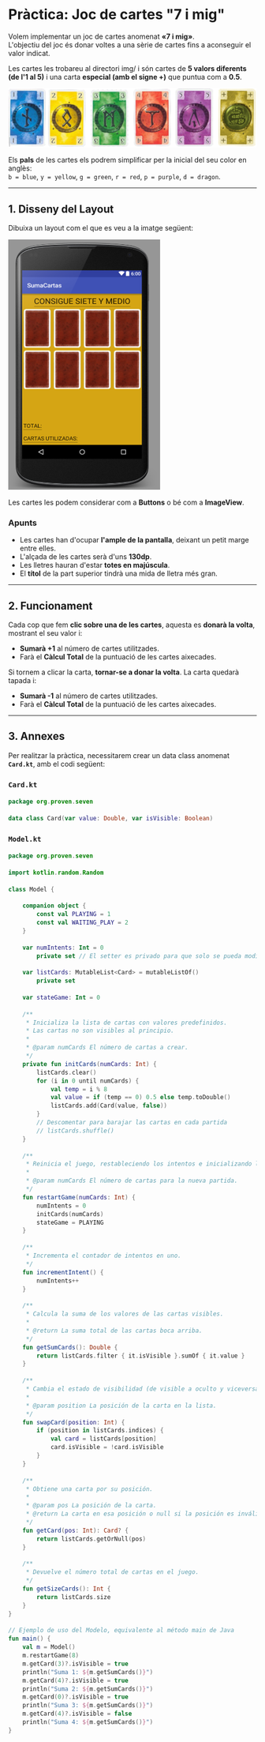 # Pràctica: Joc de cartes "7 i mig"

Volem implementar un joc de cartes anomenat **«7 i mig»**.  
L'objectiu del joc és donar voltes a una sèrie de cartes fins a aconseguir el valor indicat.  

Les cartes les trobareu al directori img/ i són cartes de **5 valors diferents (de l'1 al 5)** i una carta **especial (amb el signe +)** que puntua com a **0.5**.

![Exemple de layout](https://github.com/amallad2/ProgramacioMultimediaAppsMobils-dam2-0487/blob/main/Joc7iMig/cartes.png?raw=true)


Els **pals** de les cartes els podrem simplificar per la inicial del seu color en anglès:  
`b = blue`, `y = yellow`, `g = green`, `r = red`, `p = purple`, `d = dragon`.

---

## 1. Disseny del Layout

Dibuixa un layout com el que es veu a la imatge següent:

![Exemple de layout](https://github.com/amallad2/ProgramacioMultimediaAppsMobils-dam2-0487/blob/main/Joc7iMig/layout.png?raw=true)

Les cartes les podem considerar com a **Buttons** o bé com a **ImageView**.

### Apunts

- Les cartes han d'ocupar **l'ample de la pantalla**, deixant un petit marge entre elles.  
- L'alçada de les cartes serà d'uns **130dp**.  
- Les lletres hauran d'estar **totes en majúscula**.  
- El **títol** de la part superior tindrà una mida de lletra més gran.

---

## 2. Funcionament

Cada cop que fem **clic sobre una de les cartes**, aquesta es **donarà la volta**, mostrant el seu valor i:

- **Sumarà +1** al número de cartes utilitzades.  
- Farà el  **Càlcul Total** de la puntuació de les cartes aixecades.

Si tornem a clicar la carta, **tornar-se a donar la volta**. La carta quedarà tapada i:
- **Sumarà -1** al número de cartes utilitzades.  
- Farà el **Càlcul Total** de la puntuació de les cartes aixecades.

---

## 3. Annexes

Per realitzar la pràctica, necessitarem crear un data class  anomenat **`Card.kt`**, amb el codi següent:

### `Card.kt`

```kotlin
package org.proven.seven

data class Card(var value: Double, var isVisible: Boolean)
```


### `Model.kt`

```kotlin
package org.proven.seven

import kotlin.random.Random

class Model {

    companion object {
        const val PLAYING = 1
        const val WAITING_PLAY = 2
    }

    var numIntents: Int = 0
        private set // El setter es privado para que solo se pueda modificar desde la clase

    var listCards: MutableList<Card> = mutableListOf()
        private set

    var stateGame: Int = 0

    /**
     * Inicializa la lista de cartas con valores predefinidos.
     * Las cartas no son visibles al principio.
     *
     * @param numCards El número de cartas a crear.
     */
    private fun initCards(numCards: Int) {
        listCards.clear()
        for (i in 0 until numCards) {
            val temp = i % 8
            val value = if (temp == 0) 0.5 else temp.toDouble()
            listCards.add(Card(value, false))
        }
        // Descomentar para barajar las cartas en cada partida
        // listCards.shuffle()
    }

    /**
     * Reinicia el juego, restableciendo los intentos e inicializando las cartas.
     *
     * @param numCards El número de cartas para la nueva partida.
     */
    fun restartGame(numCards: Int) {
        numIntents = 0
        initCards(numCards)
        stateGame = PLAYING
    }

    /**
     * Incrementa el contador de intentos en uno.
     */
    fun incrementIntent() {
        numIntents++
    }

    /**
     * Calcula la suma de los valores de las cartas visibles.
     *
     * @return La suma total de las cartas boca arriba.
     */
    fun getSumCards(): Double {
        return listCards.filter { it.isVisible }.sumOf { it.value }
    }

    /**
     * Cambia el estado de visibilidad (de visible a oculto y viceversa) de una carta.
     *
     * @param position La posición de la carta en la lista.
     */
    fun swapCard(position: Int) {
        if (position in listCards.indices) {
            val card = listCards[position]
            card.isVisible = !card.isVisible
        }
    }

    /**
     * Obtiene una carta por su posición.
     *
     * @param pos La posición de la carta.
     * @return La carta en esa posición o null si la posición es inválida.
     */
    fun getCard(pos: Int): Card? {
        return listCards.getOrNull(pos)
    }

    /**
     * Devuelve el número total de cartas en el juego.
     */
    fun getSizeCards(): Int {
        return listCards.size
    }
}

// Ejemplo de uso del Modelo, equivalente al método main de Java
fun main() {
    val m = Model()
    m.restartGame(8)
    m.getCard(3)?.isVisible = true
    println("Suma 1: ${m.getSumCards()}")
    m.getCard(4)?.isVisible = true
    println("Suma 2: ${m.getSumCards()}")
    m.getCard(0)?.isVisible = true
    println("Suma 3: ${m.getSumCards()}")
    m.getCard(4)?.isVisible = false
    println("Suma 4: ${m.getSumCards()}")
}
```
